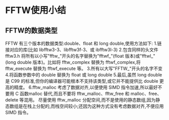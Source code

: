 # FFTW使用小结
## FFTW的数据类型

FFTW 有三个版本的数据类型:double、float 和 long double,使用方法如下:
1.链接对应的库(比如 libfftw3-3、libfftw3f-3、或 ibfftw3l-3)
2.包含同样的头文件 fftw3.h
将所有以小写"fftw_"开头的名字替换为"fftwf_"(float 版本)或"fftwl_"(long double 版本)。比如将 fftw_complex 替换为 fftwf_complex,将 fftw_execute
替换为 fftwf_execute 等。
3.所有以大写"FFTW_"开头的名字不变
4.将函数参数中的 double 替换为 float 或 long double
5.最后,虽然 long double 是 C99 的标准,但你的编译器可能根本不支持该类型,或它并不能提供比 double 更高的精度。
6.fftw_malloc 考虑了数据对齐,以便使用 SIMD 指令加速,所以最好不要用 C 函数malloc 替代,而且不要将 fftw_malloc、fftw_free 和 malloc、free、 delete 等混用。
尽量使用 fftw_malloc 分配空间,而不是使用的静态数组,因为静态数组是在栈上分配的,而栈空间较小;还因为这种方式没有考虑数据对齐,不便应用SIMD 指令。

